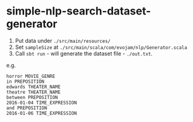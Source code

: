 # simple-nlp-search-dataset-generator

1. Put data under `./src/main/resources/`
2. Set `sampleSize` at `./src/main/scala/com/evojam/nlp/Generator.scala`
3. Call `sbt run` - will generate the dataset file - `./out.txt`.

e.g.

    horror MOVIE_GENRE
    in PREPOSITION
    edwards THEATER_NAME
    theatre THEATER_NAME
    between PREPOSITION
    2016-01-04 TIME_EXPRESSION
    and PREPOSITION
    2016-01-06 TIME_EXPRESSION
